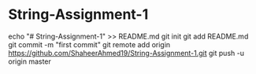 # String-Assignment-1
echo "# String-Assignment-1" >> README.md
git init
git add README.md
git commit -m "first commit"
git remote add origin https://github.com/ShaheerAhmed19/String-Assignment-1.git
git push -u origin master
